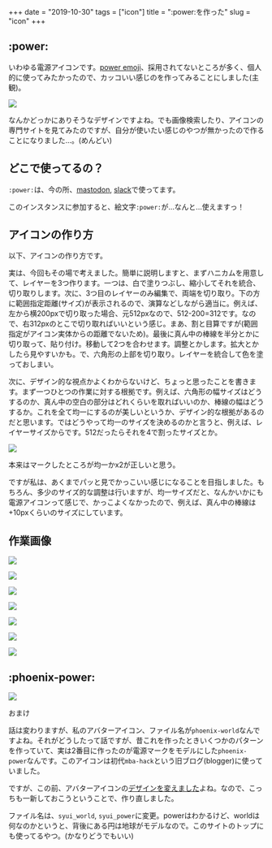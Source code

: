 +++
date = "2019-10-30"
tags = ["icon"]
title = ":power:を作った"
slug = "icon"
+++

## :power:

いわゆる電源アイコンです。[power emoji](https://unicodepowersymbol.com/)、採用されてないところが多く、個人的に使ってみたかったので、カッコいい感じのを作ってみることにしました(主観)。

![](https://raw.githubusercontent.com/syui/img/master/old/icon/power.png)

なんかどっかにありそうなデザインですよね。でも画像検索したり、アイコンの専門サイトを見てみたのですが、自分が使いたい感じのやつが無かったので作ることになりました...。(めんどい)

## どこで使ってるの？

`:power:`は、今の所、[mastodon](https://mstdn.syui.cf/@syui), [slack](https://archlinuxjp.slack.com/)で使ってます。

このインスタンスに参加すると、絵文字`:power:`が...なんと...使えますっ！

## アイコンの作り方

以下、アイコンの作り方です。

実は、今回もその場で考えました。簡単に説明しますと、まずハニカムを用意して、レイヤーを3つ作ります。一つは、白で塗りつぶし、縮小してそれを統合、切り取りします。次に、3つ目のレイヤーのみ編集で、両端を切り取り。下の方に範囲指定距離(サイズ)が表示されるので、演算などしながら適当に。例えば、左から横200pxで切り取った場合、元512pxなので、512-200=312です。なので、右312pxのとこで切り取ればいいという感じ。まあ、割と目算ですが(範囲指定がアイコン実体からの距離でないため)。最後に真ん中の棒線を半分とかに切り取って、貼り付け。移動して2つを合わせます。調整とかします。拡大とかしたら見やすいかも。で、六角形の上部を切り取り。レイヤーを統合して色を塗っておしまい。

次に、デザイン的な視点かよくわからないけど、ちょっと思ったことを書きます。まず一つひとつの作業に対する根拠です。例えば、六角形の幅サイズはどうするのか、真ん中の空白の部分はどれくらいを取ればいいのか、棒線の幅はどうするか。これを全て均一にするのが美しいというか、デザイン的な根拠があるのだと思います。ではどうやって均一のサイズを決めるのかと言うと、例えば、レイヤーサイズからです。512だったらそれを4で割ったサイズとか。

![](https://raw.githubusercontent.com/syui/img/master/old/icon_power_make_07.png)

本来はマークしたところが均一かx2が正しいと思う。

ですが私は、あくまでパッと見でかっこいい感じになることを目指しました。もちろん、多少のサイズ的な調整は行いますが、均一サイズだと、なんかいかにも電源アイコンって感じで、かっこよくなかったので、例えば、真ん中の棒線は+10pxくらいのサイズにしています。


## 作業画像

![](https://raw.githubusercontent.com/syui/img/master/old/icon_power_make_00.png)

![](https://raw.githubusercontent.com/syui/img/master/old/icon_power_make_01.png)

![](https://raw.githubusercontent.com/syui/img/master/old/icon_power_make_02.png)

![](https://raw.githubusercontent.com/syui/img/master/old/icon_power_make_03.png)

![](https://raw.githubusercontent.com/syui/img/master/old/icon_power_make_04.png)

![](https://raw.githubusercontent.com/syui/img/master/old/icon_power_make_05.png)

![](https://raw.githubusercontent.com/syui/img/master/old/icon_power_make_06.png)

## :phoenix-power:

![](https://raw.githubusercontent.com/syui/img/master/old/icon/syui_power.png)

おまけ

話は変わりますが、私のアバターアイコン、ファイル名が`phoenix-world`なんですよね。それがどうしたって話ですが、昔これを作ったときいくつかのパターンを作っていて、実は2番目に作ったのが電源マークをモデルにした`phoenix-power`なんです。このアイコンは初代`mba-hack`という旧ブログ(blogger)に使っていました。

ですが、この前、アバターアイコンの[デザインを変えました](/blog/post/2019/08/07/icon/)よね。なので、こっちも一新しておこうということで、作り直しました。


ファイル名は、`syui_world`, `syui_power`に変更。powerはわかるけど、worldは何なのかというと、背後にある円は地球がモデルなので。このサイトのトップにも使ってるやつ。(かなりどうでもいい)

